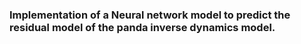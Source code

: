 ### Implementation of a Neural network model to predict the residual model of the panda inverse dynamics model.

